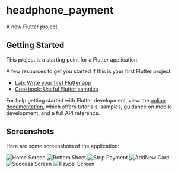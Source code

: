 # headphone_payment

A new Flutter project.

## Getting Started

This project is a starting point for a Flutter application.

A few resources to get you started if this is your first Flutter project:

- [Lab: Write your first Flutter app](https://docs.flutter.dev/get-started/codelab)
- [Cookbook: Useful Flutter samples](https://docs.flutter.dev/cookbook)

For help getting started with Flutter development, view the
[online documentation](https://docs.flutter.dev/), which offers tutorials,
samples, guidance on mobile development, and a full API reference.

## Screenshots

Here are some screenshots of the application:

![Home Screen](screenshots/home.jpeg)
![Bottom Sheet](screenshots/bottomSheet.jpeg)
![Strip Payment](screenshots/stripe.jpeg)
![AddNew Card](screenshots/addNew.jpeg)
![Success Screen](screenshots/thanku.jpeg)
![Paypal Screen](screenshots/paypal.jpeg)

